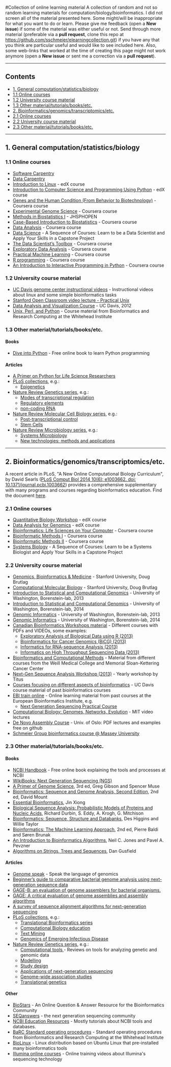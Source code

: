 #Collection of online learning material
A collection of random and not so random learning materials for computation/biology/bioinformatics. I did not screen all of the material presented here. Some might/will be inappropriate for what you want to do or learn. Please give me feedback (open a **New issue**) if some of the material was either useful or not. Send through more material (preferable via a **pull request**, clone this repo at https://github.com/sschmeier/elearningcollection.git) if you have any that you think are particular useful and would like to see included here. Also, some web-links that worked at the time of creating this page might not work anymore (open a **New issue** or sent me a correction via a **pull request**).

* * *

## Contents
- [1. General computation/statistics/biology](#1-general-computationstatisticsbiology)
 - [1.1 Online courses](#11-online-courses)
 - [1.2 University course material](#12-university-course-material) 
 - [1.3 Other material/tutorials/books/etc.](#13-other-materialtutorialsbooks/etc.)
- [2. Bioinformatics/genomics/transcriptomics/etc.](#2-bioinformaticsgenomicstranscriptomicsetc.)
 - [2.1 Online courses](#21-online-courses) 
 - [2.2 University course material](#22-university-course-material) 
 - [2.3 Other material/tutorials/books/etc.](#23-other-materialtutorialsbooksetc.)

* * *

## 1. General computation/statistics/biology
### 1.1 Online courses
- [Software Carpentry](http://software-carpentry.org/lessons.html)
- [Data Carpentry](http://www.datacarpentry.org/lessons/)
- [Introduction to Linux](https://www.edx.org/course/linuxfoundationx/linuxfoundationx-lfs101x-introduction-1621) - edX course
- [Introduction to Computer Science and Programming Using Python](https://www.edx.org/course/mitx/mitx-6-00-1x-introduction-computer-1841) - edX course
- [Genes and the Human Condition (From Behavior to Biotechnology)](https://www.coursera.org/course/genes) - Coursera course
- [Experimental Genome Science](https://www.coursera.org/course/genomescience) - Coursera course
- [Methods in Biostatistics I](http://ocw.jhsph.edu/index.cfm/go/viewCourse/course/MethodsInBiostatisticsI/coursePage/index/) - JHSPHOPEN
- [Case-Based Introduction to Biostatistics](https://www.coursera.org/course/casebasedbiostat) - Coursera course
- [Data Analysis](https://www.coursera.org/course/dataanalysis) - Coursera course
- [Data Science](https://www.coursera.org/specialization/jhudatascience/1/overview) - A Sequence of Courses: Learn to be a Data Scientist and Apply Your Skills in a Capstone Project
- [The Data Scientist’s Toolbox](https://www.coursera.org/course/datascitoolbox) - Coursera course
- [Exploratory Data Analysis](https://www.coursera.org/course/exdata) - Coursera course
- [Practical Machine Learning](https://www.coursera.org/course/predmachlearn) - Coursera course
- [R programming](https://www.coursera.org/course/rprog) - Coursera course
- [An Introduction to Interactive Programming in Python](https://www.coursera.org/course/interactivepython) - Coursera course

### 1.2 University course material
- [UC Davis genome center instructional videos](http://www.genomecenter.ucdavis.edu/resources/instructional-videos) - Instructional videos about linux and some simple bioinformatics tasks
- [Stanford Open Classroom video lecture - Practical Unix](http://openclassroom.stanford.edu/MainFolder/CoursePage.php?course=PracticalUnix)
- [Data Analysis and Visualization Course](http://training.bioinformatics.ucdavis.edu/docs/2012/05/DAV/) - UC Davis, 2012
- [Unix, Perl, and Python](http://jura.wi.mit.edu/bio/education/hot_topics/Unix_Perl_Python/) - Course material from Bioinformatics and Research Computing at the Whitehead Institute


### 1.3 Other material/tutorials/books/etc. 
#### Books
- [Dive into Python](http://www.diveintopython.net/) - Free online book to learn Python programming

#### Articles
- [A Primer on Python for Life Science Researchers](http://www.ploscompbiol.org/article/info%3Adoi%2F10.1371%2Fjournal.pcbi.0030199)
- [PLoS collections](http://www.ploscollections.org/), e.g.:
  * [Epigenetics](http://www.ploscollections.org/article/browse/issue/info%3Adoi%2F10.1371%2Fissue.pcol.v01.i07)
- [Nature Review Genetics series](http://www.nature.com/nrg/series/index.html), e.g.:
  * [Modes of transcriptional regulation ](http://www.nature.com/nrg/series/transcriptionalregulation/index.html) 
  * [Regulatory elements ](http://www.nature.com/nrg/series/regulatoryelements/index.html) 
  * [non-coding RNA ](http://www.nature.com/nrg/series/noncoding/index.html) 
- [Nature Review Molecular Cell Biology series](http://www.nature.com/nrm/series/index.html), e.g.:
  * [Post-transcriptional control](http://www.nature.com/nrm/series/posttranscription/index.html)
  * [Stem Cells](http://www.nature.com/nrm/series/stemcells/index.html)
- [Nature Review Microbiology series](http://www.nature.com/nrmicro/series/index.html), e.g.:
  * [Systems Microbiology](http://www.nature.com/nrmicro/series/systemsmicrobiology/index.html)
  * [New technologies: methods and applications](http://www.nature.com/nrmicro/series/newtechnologies/index.html)


* * *

## 2. Bioinformatics/genomics/transcriptomics/etc.

A recent article in PLoS, "A New Online Computational Biology Curriculum", by David Searls ([PLoS Comput Biol 2014 10(6): e1003662. doi: 10.1371/journal.pcbi.1003662](http://www.ploscompbiol.org/article/info%3Adoi%2F10.1371%2Fjournal.pcbi.1003662)) provides a comprehensive supplementary with many programs and courses regarding bioinformatics education. Find the document [here](http://www.ncbi.nlm.nih.gov/pmc/articles/PMC4055417/bin/pcbi.1003662.s001.pdf).

### 2.1 Online courses
- [Quantitative Biology Workshop](https://www.edx.org/course/mitx/mitx-7-qbwx-quantitative-biology-1714) - edX course
- [Data Analysis for Genomics](https://www.edx.org/course/harvardx/harvardx-ph525x-data-analysis-genomics-1401#prerequisites) - edX course
- [Bioinformatics: Life Sciences on Your Computer](https://www.coursera.org/course/bioinform) - Coursera course
- [Bioinformatic Methods I](https://www.coursera.org/course/bioinfomethods1) - Coursera course
- [Bioinformatic Methods II](https://www.coursera.org/course/bioinfomethods2) - Coursera course
- [Systems Biology](https://www.coursera.org/specialization/systemsbiology/6/overview) - A Sequence of Courses: Learn to be a Systems Biologist and Apply Your Skills in a Capstone Project

### 2.2 University course material
- [Genomics, Bioinformatics & Medicine](http://biochem158.stanford.edu/) - Stanford University, Doug Brutlag
- [Computational Molecular Biology](http://biochem218.stanford.edu/) - Stanford University, Doug Brutlag
- [Introduction to Statistical and Computational Genomics](http://elbo.gs.washington.edu/courses/GS_559_13_wi/) - University of Washington, Borenstein-lab, 2013
- [Introduction to Statistical and Computational Genomics](http://elbo.gs.washington.edu/courses/GS_559_14_wi/) - University of Washington, Borenstein-lab, 2014
- [Genomic Informatics](http://elbo.gs.washington.edu/courses/GS_559_13_wi/) - University of Washington, Borenstein-lab, 2013
- [Genomic Informatics](http://elbo.gs.washington.edu/courses/GS_373_14_sp/) - University of Washington, Borenstein-lab, 2014
- [Canadian Bioinformatics Workshops material](http://bioinformatics.ca/workshops/) - Different courses with PDFs and VIDEOs, some examples:
  * [Exploratory Analysis of Biological Data using R (2013)](http://bioinformatics.ca/workshops/2013/exploratory-analysis-biological-data-using-r-2013)
  * [Bioinformatics for Cancer Genomics (BiCG) (2013)](http://bioinformatics.ca/workshops/2013/bioinformatics-cancer-genomics-bicg-2013#material)
  * [Informatics for RNA-sequence Analysis (2013)](http://bioinformatics.ca/workshops/2013/informatics-rna-sequence-analysis-2013#material)
  * [Informatics on High Throughput Sequencing Data (2013) ](http://bioinformatics.ca/workshops/2013/informatics-high-throughput-sequencing-data-2013#material)
- [Bioinformatics and Computational Methods](http://www.trii.org/courses/) - Material from different courses from the Weill Medical College and Memorial Sloan-Kettering Cancer Center
- [Next-Gen Sequence Analysis Workshop (2013)](http://ged.msu.edu/angus/tutorials-2013/index.html) - Yearly workshop by Titus
- [Courses focusing on different aspects of bioinformatics](http://training.bioinformatics.ucdavis.edu/documentation/) - UC Davis course material of past bioinformatics courses
- [EBI train online](https://www.ebi.ac.uk/training/online/course-list?views_exposed_form_focused_field=) - Online learning material from past courses at the European Bioinformatics Institute, e.g.
    * [Next Generation Sequencing Practical Course](https://www.ebi.ac.uk/training/online/course/ebi-next-generation-sequencing-practical-course)
- [Computational Biology: Genomes, Networks, Evolution](http://compbio.mit.edu/lectures.html) - MIT video lectures
- [De Novo Assembly Course](https://github.com/lexnederbragt/INF-BIO9120_fall2013_de_novo_assembly) - Univ. of Oslo: PDF lectures and examples free on github
- [Schmeier Group bioinformatics course @ Massey University](http://sschmeier.com/bioinf-workshop/)

### 2.3 Other material/tutorials/books/etc. 
#### Books
- [NCBI Handbook](http://www.ncbi.nlm.nih.gov/books/NBK21101/) - Free online book explaining the tools and processes at NCBI
- [WikiBooks: Next Generation Sequencing (NGS)](https://en.wikibooks.org/wiki/Next_Generation_Sequencing_%28NGS%29)
- [A Primer of Genome Science](http://www.amazon.com/Primer-Genome-Science-Third/dp/0878932364/ref=sr_1_1?s=books&ie=UTF8&qid=1389115703&sr=1-1&keywords=a+primer+on+genome+science), 3rd ed, Greg Gibson and Spencer Muse
- [Bioinformatics: Sequence and Genome Analysis, Second Edition](http://www.cshlpress.com/default.tpl?cart=126266445963923074&fromlink=T&linkaction=full&linksortby=oop_title&--eqSKUdatarq=466), 2nd ed, David Mount
- [Essential Bioinformatics](https://encrypted.google.com/books/about/Essential_Bioinformatics.html?id=AFsu7_goA8kC), Jin Xiong
- [Biological Sequence Analysis: Probabilistic Models of Proteins and Nucleic Acids](http://hum-molgen.org/literature/11-1999/000006.html), Richard Durbin, S. Eddy, A. Krogh, G. Mitchison
- [Bioinformatics: Sequence, Structure and Databanks](http://ukcatalogue.oup.com/product/9780199637904.do), Des Higgins and Willie Taylor
- [Bioinformatics: The Machine Learning Approach](http://www.amazon.com/Bioinformatics-Learning-Approach-Adaptive-Computation/dp/026202506X), 2nd ed,  Pierre Baldi and Søren Brunak
- [An Introduction to Bioinformatics Algorithms](https://mitpress.mit.edu/books/introduction-bioinformatics-algorithms), Neil C. Jones and Pavel A. Pevzner
- [Algorithms on Strings, Trees and Sequences](http://www.cambridge.org/nz/academic/subjects/computer-science/algorithmics-complexity-computer-algebra-and-computational-g/algorithms-strings-trees-and-sequences-computer-science-and-computational-biology?format=HB), Dan Gusfield

#### Articles
- [Genome speak](http://www.nature.com/nature/journal/v409/n6822/full/409815a0.html) - Speak the language of genomics
- [Beginner’s guide to comparative bacterial genome analysis using next-generation sequence data](http://www.microbialinformaticsj.com/content/3/1/2)
- [GAGE-B: an evaluation of genome assemblers for bacterial organisms.](http://bioinformatics.oxfordjournals.org/content/29/14/1718.long)
- [GAGE: A critical evaluation of genome assemblies and assembly algorithms](http://genome.cshlp.org/content/early/2012/01/12/gr.131383.111)
- [A survey of sequence alignment algorithms for next-generation sequencing](http://bib.oxfordjournals.org/content/11/5/473.full)
- [PLoS collections](http://www.ploscollections.org/), e.g.:
  * [Translational Bioinformatics series](http://www.ploscollections.org/translationalbioinformatics)
  * [Computational Biology education ](http://www.ploscollections.org/compbioleducation)
  * [Text Mining ](http://www.ploscollections.org/article/browse/issue/info%3Adoi%2F10.1371%2Fissue.pcol.v01.i14)
  * [Genomics of Emerging Infectious Disease ](http://www.ploscollections.org/article/browse/issue/info%3Adoi%2F10.1371%2Fissue.pcol.v01.i01)
- [Nature Review Genetics series](http://www.nature.com/nrg/series/index.html), e.g.:
  * [Computational tools ](http://www.nature.com/nrg/series/computational/index.html) - Reviews on tools for analyzing genetic and genomic data
  * [Modelling ](http://www.nature.com/nrg/series/modelling/index.html)
  * [Study design ](http://www.nature.com/nrg/series/studydesigns/index.html)
  * [Applications of next-generation sequencing ](http://www.nature.com/nrg/series/nextgeneration/index.html) 
  * [Genome-wide association studies ](http://www.nature.com/nrg/series/gwas/index.html) 
  * [Translational genetics ](http://www.nature.com/nrg/series/translational/index.html) 
  
#### Other
- [BioStars](https://www.biostars.org/) - An Online Question & Answer Resource for the Bioinformatics Community
- [SEQanswers](http://seqanswers.com/) - the next generation sequencing community 
- [NCBI Education Resources](http://www.ncbi.nlm.nih.gov/education/) - Mostly tutorials about NCBI tools and databases.
- [BaRC Standard operating procedures](http://barcwiki.wi.mit.edu/wiki/SOPs) - Standard operating procedures from  Bioinformatics and Research Computing at the Whitehead Institute
- [BioLinux](http://nebc.nerc.ac.uk/tools/bio-linux/bio-linux-7-info) - Linux distribution based on Ubuntu Linux that pre-installed many bioinformatics tools
- [Illumina online courses](http://support.illumina.com/training/sequencing_training.ilmn) - Online training videos about Illumina's sequencing technology



